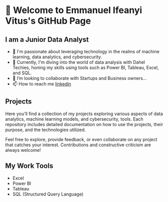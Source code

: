 # 👋 Welcome to Emmanuel Ifeanyi Vitus's GitHub Page #
##  I am a Junior Data Analyst  ## 
- 👀 I'm passionate about leveraging technology in the realms of machine learning, data analytics, and cybersecurity.
- 🌱 Currently, I'm diving into the world of data analysis with Dahel Techies, honing my skills using tools such as Power BI, Tableau, Excel, and SQL.
- 💞️ I’m looking to collaborate with Startups and Business owners...
- 📫 How to reach me [linkedin](https://www.linkedin.com/in/emmanuel-vitus-Ifeanyi/)

 ## Projects
Here you'll find a collection of my projects exploring various aspects of data analytics, machine learning models, and cybersecurity, tools. Each repository includes detailed documentation on how to use the projects, their purpose, and the technologies utilized.

Feel free to explore, provide feedback, or even collaborate on any project that catches your interest. Contributions and constructive criticism are always welcome!

## My Work Tools ##
- Excel
- Power BI
- Tableau
- SQL (Structured Query Language)
  


<!---
Emmanuel Ifeanyi Vitus is a ✨ special ✨ repository because its `README.md` (this file) appears on your GitHub profile.
You can click the Preview link to take a look at your changes.
--->
